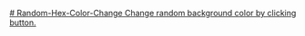 [# Random-Hex-Color-Change
Change random background color by clicking button. 
](https://peppy-kringle-240200.netlify.app)
